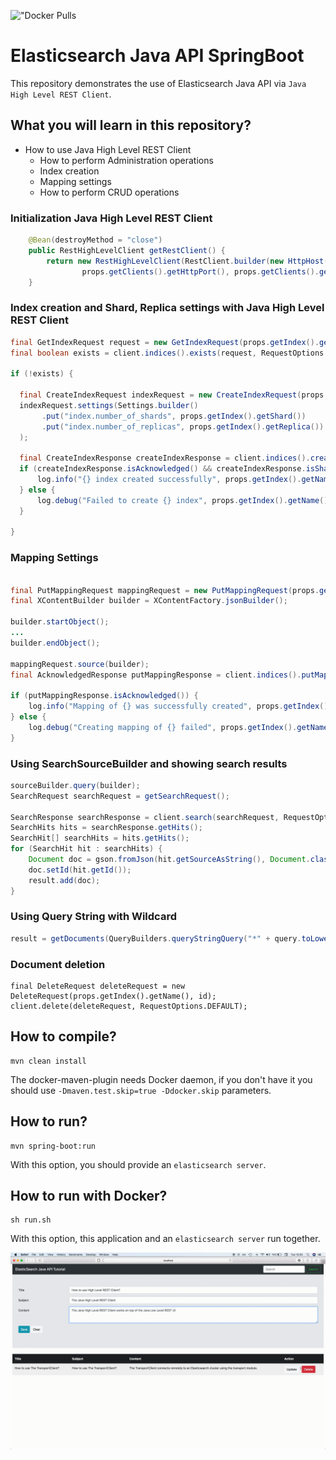 !["Docker Pulls](https://img.shields.io/docker/pulls/suhaz786/ElasticSearchSprintBootRest.svg)

Elasticsearch Java API SpringBoot
===================================================

This repository demonstrates the use of Elasticsearch Java API via `Java High Level REST Client`.

## What you will learn in this repository?

* How to use Java High Level REST Client
  * How to perform Administration operations
  * Index creation
  * Mapping settings
  * How to perform CRUD operations



### Initialization Java High Level REST Client
```java
    @Bean(destroyMethod = "close")
    public RestHighLevelClient getRestClient() {
        return new RestHighLevelClient(RestClient.builder(new HttpHost(props.getClients().getHostname(),
                props.getClients().getHttpPort(), props.getClients().getScheme())));
    }
```

### Index creation and Shard, Replica settings with Java High Level REST Client
```java
final GetIndexRequest request = new GetIndexRequest(props.getIndex().getName());
final boolean exists = client.indices().exists(request, RequestOptions.DEFAULT);

if (!exists) {
    
  final CreateIndexRequest indexRequest = new CreateIndexRequest(props.getIndex().getName());
  indexRequest.settings(Settings.builder()
       .put("index.number_of_shards", props.getIndex().getShard())
       .put("index.number_of_replicas", props.getIndex().getReplica())
  );

  final CreateIndexResponse createIndexResponse = client.indices().create(indexRequest, RequestOptions.DEFAULT);
  if (createIndexResponse.isAcknowledged() && createIndexResponse.isShardsAcknowledged()) {
      log.info("{} index created successfully", props.getIndex().getName());
  } else {
      log.debug("Failed to create {} index", props.getIndex().getName());
  }

}
```

### Mapping Settings
```java
    
final PutMappingRequest mappingRequest = new PutMappingRequest(props.getIndex().getName());
final XContentBuilder builder = XContentFactory.jsonBuilder();
    
builder.startObject();
...
builder.endObject();        

mappingRequest.source(builder);
final AcknowledgedResponse putMappingResponse = client.indices().putMapping(mappingRequest, RequestOptions.DEFAULT);

if (putMappingResponse.isAcknowledged()) {
    log.info("Mapping of {} was successfully created", props.getIndex().getName());
} else {
    log.debug("Creating mapping of {} failed", props.getIndex().getName());
}
```

### Using SearchSourceBuilder and showing search results
```java
sourceBuilder.query(builder);
SearchRequest searchRequest = getSearchRequest();

SearchResponse searchResponse = client.search(searchRequest, RequestOptions.DEFAULT);
SearchHits hits = searchResponse.getHits();
SearchHit[] searchHits = hits.getHits();
for (SearchHit hit : searchHits) {
    Document doc = gson.fromJson(hit.getSourceAsString(), Document.class);
    doc.setId(hit.getId());
    result.add(doc);
}
```

### Using Query String with Wildcard
```java
result = getDocuments(QueryBuilders.queryStringQuery("*" + query.toLowerCase() + "*"));
```

### Document deletion
```
final DeleteRequest deleteRequest = new DeleteRequest(props.getIndex().getName(), id);
client.delete(deleteRequest, RequestOptions.DEFAULT);
```

## How to compile?
```
mvn clean install
```
The docker-maven-plugin needs Docker daemon, if you don't have it you should use `-Dmaven.test.skip=true -Ddocker.skip` parameters.

## How to run?
```
mvn spring-boot:run
```

With this option, you should provide an `elasticsearch server`.

## How to run with Docker?
```
sh run.sh
```

With this option, this application and an `elasticsearch server` run together.

![](image/image.gif)